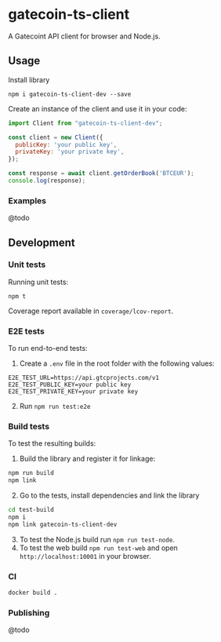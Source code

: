 # gatecoin-ts-client

A Gatecoint API client for browser and Node.js.

## Usage

Install library 

```npm i gatecoin-ts-client-dev --save```

Create an instance of the client and use it in your code:

```js
import Client from "gatecoin-ts-client-dev";

const client = new Client({
  publicKey: 'your public key',
  privateKey: 'your private key',
});

const response = await client.getOrderBook('BTCEUR');
console.log(response);
```

### Examples

@todo

## Development

### Unit tests

Running unit tests:

`npm t`

Coverage report available in `coverage/lcov-report`.

### E2E tests

To run end-to-end tests:
1. Create a `.env` file in the root folder with the following values:

```
E2E_TEST_URL=https://api.gtcprojects.com/v1
E2E_TEST_PUBLIC_KEY=your public key
E2E_TEST_PRIVATE_KEY=your private key
```

2. Run `npm run test:e2e`

### Build tests

To test the resulting builds:

1. Build the library and register it for linkage:

```bash
npm run build
npm link
```

2. Go to the tests, install dependencies and link the library

```bash
cd test-build
npm i
npm link gatecoin-ts-client-dev
```

3. To test the Node.js build run `npm run test-node`.
4. To test the web build `npm run test-web` and open `http://localhost:10001` in your browser. 

### CI

```bash
docker build .
```

### Publishing

@todo
